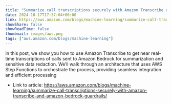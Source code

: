 ```yaml
---
title: "Summarize call transcriptions securely with Amazon Transcribe and Amazon Bedrock Guardrails"
date: 2024-10-17T17:37:04+00:00
link: https://aws.amazon.com/blogs/machine-learning/summarize-call-transcriptions-securely-with-amazon-transcribe-and-amazon-bedrock-guardrails/
showShare: false
showReadTime: false
thumbnail: images/aws.png
tags: ["aws.amazon.com/blogs/machine-learning"]
---
```

In this post, we show you how to use Amazon Transcribe to get near real-time transcriptions of calls sent to Amazon Bedrock for summarization and sensitive data redaction. We’ll walk through an architecture that uses AWS Step Functions to orchestrate the process, providing seamless integration and efficient processing

- Link to article: https://aws.amazon.com/blogs/machine-learning/summarize-call-transcriptions-securely-with-amazon-transcribe-and-amazon-bedrock-guardrails/